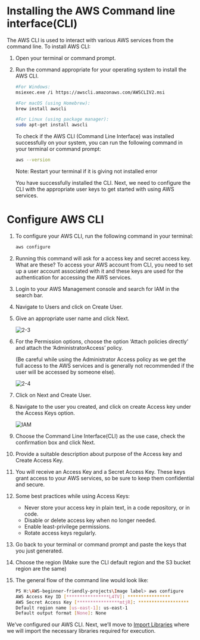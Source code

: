 # Installing the AWS Command line interface(CLI)
The AWS CLI is used to interact with various AWS services from the command line. To install AWS CLI:

1. Open your terminal or command prompt.
2. Run the command appropriate for your operating system to install the AWS CLI.

   ```sh
   #For Windows:
   msiexec.exe /i https://awscli.amazonaws.com/AWSCLIV2.msi

   #For macOS (using Homebrew):
   brew install awscli

   #For Linux (using package manager):
   sudo apt-get install awscli
   ```
   
   To check if the AWS CLI (Command Line Interface) was installed successfully on your system, you can run the following command in your terminal or command prompt:
    ```sh
    aws --version
    ```
    Note: Restart your terminal if it is giving not installed error
   
    You have successfully installed the CLI. Next, we need to configure the CLI with the appropriate user keys to get started with using AWS services.

# Configure AWS CLI
1. To configure your AWS CLI, run the following command in your terminal:
   ```sh
   aws configure
   ```
2. Running this command will ask for a access key and secret access key.
   What are these? To access your AWS account from CLI, you need to set up a user account associated with it and these keys are used for the authentication for 
   accessing the AWS services.
3. Login to your AWS Management console and search for IAM in the search bar.
4. Navigate to Users and click on Create User.
5. Give an appropriate user name and click Next.

   ![2-3](https://github.com/user-attachments/assets/ac13d3c7-d808-4f25-bfdd-a79bedd8e8d8)

6. For the Permission options, choose the option ‘Attach policies directly’ and attach the ‘AdministratorAccess’ policy.

   (Be careful while using the Administrator Access policy as we get the full access to the AWS services and is generally not recommended if the user will be 
   accessed by someone else).

   ![2-4](https://github.com/user-attachments/assets/066db092-1b27-42d9-9beb-0bc5d7691b95)

7. Click on Next and Create User.
8. Navigate to the user you created, and click on create Access key under the Access Keys option.

   ![IAM](https://github.com/user-attachments/assets/0b3749d1-2e9a-47cc-8278-d58d77ffd0fd)

9. Choose the Command Line Interface(CLI) as the use case, check the confirmation box and click Next.
10. Provide a suitable description about purpose of the Access key and Create Access Key.
11. You will receive an Access Key and a Secret Access Key. These keys grant access to your AWS services, so be sure to keep them confidential and secure.
12. Some best practices while using Access Keys:
    - Never store your access key in plain text, in a code repository, or in code.
    - Disable or delete access key when no longer needed.
    - Enable least-privilege permissions.
    - Rotate access keys regularly.
13. Go back to your terminal or command prompt and paste the keys that you just generated.
14. Choose the region (Make sure the CLI default region and the S3 bucket region are the same)
15. The general flow of the command line would look like:
    ```sh
    PS H:\AWS-beginner-friendly-projects\Image label> aws configure
    AWS Access Key ID [****************L4TV]: ****************
    AWS Secret Access Key [****************mtjR]: *******************
    Default region name [us-east-1]: us-east-1
    Default output format [None]: None
    ```
   We’ve configured our AWS CLI. Next, we’ll move to [Import Libraries](../Import%20Libraries/README.md) where we will import the necessary libraries required for 
   execution.







 


   

   
   
   








